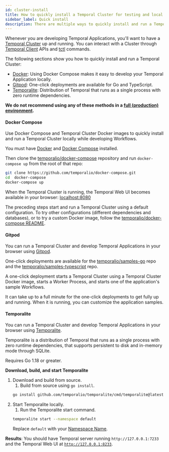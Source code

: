 ```yaml
---
id: cluster-install
title: How to quickly install a Temporal Cluster for testing and local development
sidebar_label: Quick install
description: There are multiple ways to quickly install and run a Temporal Cluster.
---
```


Whenever you are developing Temporal Applications, you'll want to have a [Temporal Cluster](/concepts/what-is-a-temporal-cluster) up and running.
You can interact with a Cluster through [Temporal Client](/concepts/what-is-a-temporal-client) APIs and [tctl](/tctl) commands.

The following sections show you how to quickly install and run a Temporal Cluster:

- [Docker](#docker-compose): Using Docker Compose makes it easy to develop your Temporal Application locally.
- [Gitpod](#gitpod): One-click deployments are available for Go and TypeScript.
- [Temporalite](#temporalite): Distribution of Temporal that runs as a single process with zero runtime dependencies.

**We do not recommend using any of these methods in a [full (production) environment](/server/production-deployment).**

#### Docker Compose

Use Docker Compose and Temporal Cluster Docker images to quickly install and run a Temporal Cluster locally while developing Workflows.

You must have [Docker](https://docs.docker.com/engine/install) and [Docker Compose](https://docs.docker.com/compose/install) installed.

Then clone the [temporalio/docker-compose](https://github.com/temporalio/docker-compose) repository and run `docker-compose up` from the root of that repo:

```bash
git clone https://github.com/temporalio/docker-compose.git
cd  docker-compose
docker-compose up
```

When the Temporal Cluster is running, the Temporal Web UI becomes available in your browser: [localhost:8080](http://localhost:8080/)

The preceding steps start and run a Temporal Cluster using a default configuration.
To try other configurations (different dependencies and databases), or to try a custom Docker image, follow the [temporalio/docker-compose README](https://github.com/temporalio/docker-compose/blob/main/README.md).

#### Gitpod

You can run a Temporal Cluster and develop Temporal Applications in your browser using [Gitpod](https://www.gitpod.io/).

One-click deployments are available for the [temporalio/samples-go](https://github.com/temporalio/samples-go) repo and the [temporalio/samples-typescript](https://github.com/temporalio/samples-typescript) repo.

A one-click deployment starts a Temporal Cluster using a Temporal Cluster Docker image, starts a Worker Process, and starts one of the application's sample Workflows.

It can take up to a full minute for the one-click deployments to get fully up and running.
When it is running, you can customize the application samples.

#### Temporalite

You can run a Temporal Cluster and develop Temporal Applications in your browser using [Temporalite](https://github.com/temporalio/temporalite).

Temporalite is a distribution of Temporal that runs as a single process with zero runtime dependencies, that supports persistent to disk and in-memory mode through SQLite.

Requires Go 1.18 or greater.

**Download, build, and start Temporalite**

1. Download and build from source.
   1. Build from source using `go install`.
   ```bash
   go install github.com/temporalio/temporalite/cmd/temporalite@latest
   ```
2. Start Temporalite locally.
   1. Run the Temporalite start command.
   ```bash
   temporalite start --namespace default
   ```
   Replace `default` with your [Namespace Name](../concepts/what-is-a-cloud-namespace-name/).

**Results**: You should have Temporal server running `http://127.0.0.1:7233` and the Temporal Web UI at [`http://127.0.0.1:8233`](http://127.0.0.1:8233/namespaces/default/workflows).

<!-- For macOS users, if you receive the `error setting up schema: stat /Users/<user_name>/Library/Application Support/temporalite/db:` error, then create the folders `temporalite/db` in your `Application Support` library. -->
